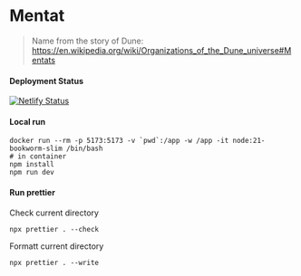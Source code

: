 # Mentat
> Name from the story of Dune: https://en.wikipedia.org/wiki/Organizations_of_the_Dune_universe#Mentats

#### Deployment Status
[![Netlify Status](https://api.netlify.com/api/v1/badges/e263382c-0b77-4565-ab77-59171da598f9/deploy-status)](https://app.netlify.com/sites/peaceful-haupia-3d45cd/deploys)

#### Local run
```shell
docker run --rm -p 5173:5173 -v `pwd`:/app -w /app -it node:21-bookworm-slim /bin/bash
# in container
npm install
npm run dev
```
#### Run prettier 

Check current directory
```
npx prettier . --check
```
Formatt current directory 
```
npx prettier . --write
```
